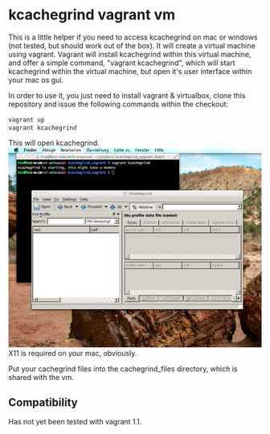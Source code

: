 # kcachegrind vagrant vm
This is a little helper if you need to access kcachegrind on mac or windows (not tested, but should work out of the box).
It will create a virtual machine using vagrant. 
Vagrant will install kcachegrind within this virtual machine, and offer a simple command, "vagrant kcachegrind", 
which will start kcachegrind within the virtual machine, but open it's user interface within your mac os gui.

In order to use it, you just need to install vagrant & virtualbox, clone this repository and issue the following commands within the checkout:

```shell
vagrant up
vagrant kcachegrind
```
This will open kcachegrind.
![Screenshot of tunneled kcachegrind](screenshot.png "Screenshot of tunneled kcachegrind")
X11 is required on your mac, obviously.

Put your cachegrind files into the cachegrind_files directory, which is shared with the vm.

## Compatibility
Has not yet been tested with vagrant 1.1.
